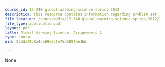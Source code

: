```yaml
---
course_id: 12-340-global-warming-science-spring-2012
description: This resource contains information regarding problem set 1.
file_location: /coursemedia/12-340-global-warming-science-spring-2012/253da24c8a4cb69e57fe75d509fae16d_MIT12_340S12_PS1.pdf
file_type: application/pdf
layout: pdf
title: Global Warming Science, Assignments 1
type: course
uid: 253da24c8a4cb69e57fe75d509fae16d

---
```

None